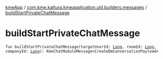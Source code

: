 [kmeApp](../index.md) / [com.kme.kaltura.kmeapplication.util.builders.messages](index.md) / [buildStartPrivateChatMessage](./build-start-private-chat-message.md)

# buildStartPrivateChatMessage

`fun buildStartPrivateChatMessage(targetUserId: `[`Long`](https://kotlinlang.org/api/latest/jvm/stdlib/kotlin/-long/index.html)`, roomId: `[`Long`](https://kotlinlang.org/api/latest/jvm/stdlib/kotlin/-long/index.html)`, companyId: `[`Long`](https://kotlinlang.org/api/latest/jvm/stdlib/kotlin/-long/index.html)`): KmeChatModuleMessage<CreateDmConversationPayload>`